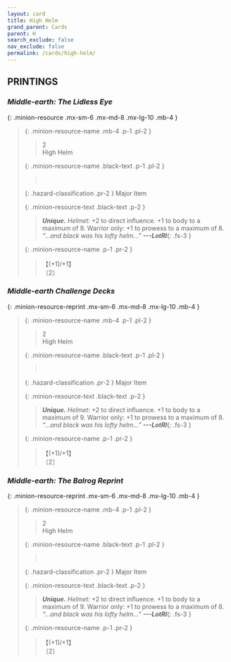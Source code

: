 ```yaml
---
layout: card
title: High Helm
grand_parent: Cards
parent: H
search_exclude: false
nav_exclude: false
permalink: /cards/high-helm/
---
```


## PRINTINGS


### _Middle-earth: The Lidless Eye_

{: .minion-resource .mx-sm-6 .mx-md-8 .mx-lg-10 .mb-4 }
> {: .minion-resource-name .mb-4 .p-1 .pl-2 }
> > <div class="hazard-mp">2</div>
> > <div class="card-name">High Helm</div>
>
> {: .minion-resource-name .black-text .p-1 .pl-2 }
> > &nbsp;
>
> {: .hazard-classification .pr-2 }
> Major Item
>
> {: .minion-resource-text .black-text .p-2 }
> > _**Unique.**_ _Helmet:_ +2 to direct influence. +1 to body to a maximum of 9. Warrior only: +1 to prowess to a maximum of 8. <br>_“...and black was his lofty helm...”_ ***---&#65279;LotRI***{: .fs-3 } 
> 
> {: .minion-resource-name .p-1 .pr-2 }
> > <div class="card-shield">【(+1)/+1】</div>
> > <div class="card-corruption-white">〔2〕</div>

### _Middle-earth Challenge Decks_

{: .minion-resource-reprint .mx-sm-6 .mx-md-8 .mx-lg-10 .mb-4 }
> {: .minion-resource-name .mb-4 .p-1 .pl-2 }
> > <div class="hazard-mp">2</div>
> > <div class="card-name">High Helm</div>
>
> {: .minion-resource-name .black-text .p-1 .pl-2 }
> > &nbsp;
>
> {: .hazard-classification .pr-2 }
> Major Item
>
> {: .minion-resource-text .black-text .p-2 }
> > _**Unique.**_ _Helmet:_ +2 to direct influence. +1 to body to a maximum of 9. Warrior only: +1 to prowess to a maximum of 8. <br>_“...and black was his lofty helm...”_ ***---&#65279;LotRI***{: .fs-3 } 
> 
> {: .minion-resource-name .p-1 .pr-2 }
> > <div class="card-shield">【(+1)/+1】</div>
> > <div class="card-corruption-white">〔2〕</div>

### _Middle-earth: The Balrog Reprint_

{: .minion-resource-reprint .mx-sm-6 .mx-md-8 .mx-lg-10 .mb-4 }
> {: .minion-resource-name .mb-4 .p-1 .pl-2 }
> > <div class="hazard-mp">2</div>
> > <div class="card-name">High Helm</div>
>
> {: .minion-resource-name .black-text .p-1 .pl-2 }
> > &nbsp;
>
> {: .hazard-classification .pr-2 }
> Major Item
>
> {: .minion-resource-text .black-text .p-2 }
> > _**Unique.**_ _Helmet:_ +2 to direct influence. +1 to body to a maximum of 9. Warrior only: +1 to prowess to a maximum of 8. <br>_“...and black was his lofty helm...”_ ***---&#65279;LotRI***{: .fs-3 } 
> 
> {: .minion-resource-name .p-1 .pr-2 }
> > <div class="card-shield">【(+1)/+1】</div>
> > <div class="card-corruption-white">〔2〕</div>
